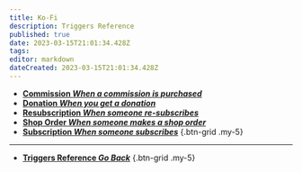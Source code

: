```yaml
---
title: Ko-Fi
description: Triggers Reference
published: true
date: 2023-03-15T21:01:34.428Z
tags: 
editor: markdown
dateCreated: 2023-03-15T21:01:34.428Z
---
```


- [<i class="mdi mdi-contactless-payment-circle primary--text"></i> **Commission *When a commission is purchased***](/Triggers/Ko-Fi/Commission)
- [<i class="mdi mdi-cash primary--text"></i> **Donation *When you get a donation***](/Triggers/Ko-Fi/Donation)
- [<i class="mdi mdi-account-reactivate primary--text"></i> **Resubscription *When someone re-subscribes***](/Triggers/Ko-Fi/Resubscription)
- [<i class="mdi mdi-store primary--text"></i> **Shop Order *When someone makes a shop order***](/Triggers/Ko-Fi/Shop-Order)
- [<i class="mdi mdi-account primary--text"></i> **Subscription *When someone subscribes***](/Triggers/Ko-Fi/Subscription)
{.btn-grid .my-5}

---

- [<i class="mdi mdi-chevron-left"></i>**Triggers Reference *Go Back***](/Triggers)
{.btn-grid .my-5}